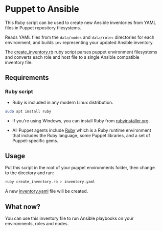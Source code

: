 # Puppet to Ansible

This Ruby script can be used to create new Ansible inventories from YAML files in Puppet repository filesystems.

Reads YAML files from the `data/nodes` and `data/roles` directories for each environment,
and builds `inv` representing your updated Ansible inventory.

The [create_inventory.rb](./create_inventory.rb) ruby script parses puppet environment filesystems and converts 
each role and host file to a single Ansible compatible inventory file.

## Requirements

### Ruby script

- Ruby is included in any modern Linux distribution.

```bash
sudo apt install ruby
```

- If you're using Windows, you can install Ruby from [rubyinstaller.org](https://rubyinstaller.org/).

- All Puppet agents include [Ruby](https://www.ruby-lang.org/en/)
  which is a Ruby runtime environment that includes the Ruby language, some Puppet libraries, and a set
  of Puppet-specific gems.

## Usage

Put this script in the root of your puppet environments folder, 
then change to the directory and run:

```bash
ruby create_inventory.rb > inventory.yaml
```

A new [inventory.yaml](./inventory.yaml) file will be created.

## What now?

You can use this inventory file to run Ansible playbooks on your environments, roles and nodes.
